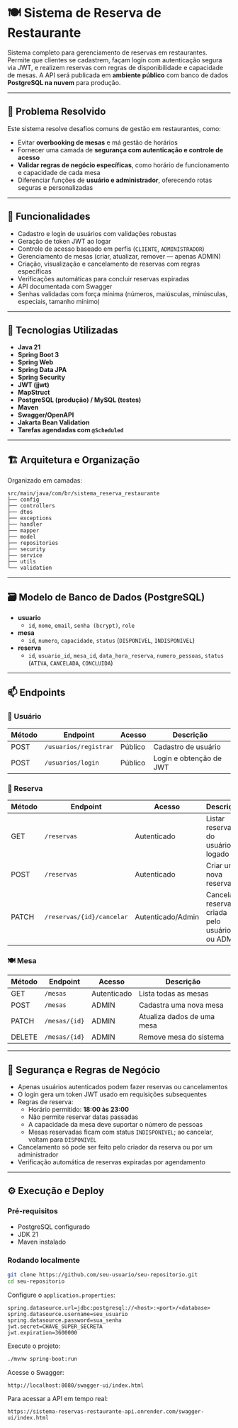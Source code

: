 # 🍽️ Sistema de Reserva de Restaurante

Sistema completo para gerenciamento de reservas em restaurantes. Permite que clientes se cadastrem, façam login com autenticação segura via JWT, e realizem reservas com regras de disponibilidade e capacidade de mesas. A API será publicada em **ambiente público** com banco de dados **PostgreSQL na nuvem** para produção.

---

## 🧩 Problema Resolvido

Este sistema resolve desafios comuns de gestão em restaurantes, como:

- Evitar **overbooking de mesas** e má gestão de horários
- Fornecer uma camada de **segurança com autenticação e controle de acesso**
- **Validar regras de negócio específicas**, como horário de funcionamento e capacidade de cada mesa
- Diferenciar funções de **usuário e administrador**, oferecendo rotas seguras e personalizadas

---

## 🚀 Funcionalidades

- Cadastro e login de usuários com validações robustas
- Geração de token JWT ao logar
- Controle de acesso baseado em perfis (`CLIENTE`, `ADMINISTRADOR`)
- Gerenciamento de mesas (criar, atualizar, remover — apenas ADMIN)
- Criação, visualização e cancelamento de reservas com regras específicas
- Verificações automáticas para concluir reservas expiradas
- API documentada com Swagger
- Senhas validadas com força mínima (números, maiúsculas, minúsculas, especiais, tamanho mínimo)

---

## 🧰 Tecnologias Utilizadas

- **Java 21**
- **Spring Boot 3**
- **Spring Web**
- **Spring Data JPA**
- **Spring Security**
- **JWT (jjwt)**
- **MapStruct**
- **PostgreSQL (produção) / MySQL (testes)**
- **Maven**
- **Swagger/OpenAPI**
- **Jakarta Bean Validation**
- **Tarefas agendadas com `@Scheduled`**

---

## 🏗️ Arquitetura e Organização

Organizado em camadas:

```
src/main/java/com/br/sistema_reserva_restaurante
├── config
├── controllers
├── dtos
├── exceptions
├── handler
├── mapper
├── model
├── repositories
├── security
├── service
├── utils
└── validation
```

---

## 🗃️ Modelo de Banco de Dados (PostgreSQL)

- **usuario**
  - `id`, `nome`, `email`, `senha (bcrypt)`, `role`
- **mesa**
  - `id`, `numero`, `capacidade`, `status` (`DISPONIVEL`, `INDISPONIVEL`)
- **reserva**
  - `id`, `usuario_id`, `mesa_id`, `data_hora_reserva`, `numero_pessoas`, `status` (`ATIVA`, `CANCELADA`, `CONCLUIDA`)

---

## 📫 Endpoints

### 👤 Usuário

| Método | Endpoint             | Acesso       | Descrição                |
|--------|----------------------|--------------|--------------------------|
| POST   | `/usuarios/registrar` | Público      | Cadastro de usuário      |
| POST   | `/usuarios/login`     | Público      | Login e obtenção de JWT  |

### 📅 Reserva

| Método | Endpoint                   | Acesso            | Descrição                                     |
|--------|----------------------------|-------------------|-----------------------------------------------|
| GET    | `/reservas`                | Autenticado       | Listar reservas do usuário logado             |
| POST   | `/reservas`                | Autenticado       | Criar uma nova reserva                        |
| PATCH  | `/reservas/{id}/cancelar`  | Autenticado/Admin | Cancelar reserva criada pelo usuário ou ADMIN |

### 🍽️ Mesa

| Método | Endpoint         | Acesso      | Descrição                              |
|--------|------------------|-------------|----------------------------------------|
| GET    | `/mesas`         | Autenticado | Lista todas as mesas                   |
| POST   | `/mesas`         | ADMIN       | Cadastra uma nova mesa                 |
| PATCH  | `/mesas/{id}`    | ADMIN       | Atualiza dados de uma mesa             |
| DELETE | `/mesas/{id}`    | ADMIN       | Remove mesa do sistema                 |

---

## 🔐 Segurança e Regras de Negócio

- Apenas usuários autenticados podem fazer reservas ou cancelamentos
- O login gera um token JWT usado em requisições subsequentes
- Regras de reserva:
  - Horário permitido: **18:00 às 23:00**
  - Não permite reservar datas passadas
  - A capacidade da mesa deve suportar o número de pessoas
  - Mesas reservadas ficam com status `INDISPONIVEL`; ao cancelar, voltam para `DISPONIVEL`
- Cancelamento só pode ser feito pelo criador da reserva ou por um administrador
- Verificação automática de reservas expiradas por agendamento

---

## ⚙️ Execução e Deploy

### Pré-requisitos

- PostgreSQL configurado
- JDK 21
- Maven instalado

### Rodando localmente

```bash
git clone https://github.com/seu-usuario/seu-repositorio.git
cd seu-repositorio
```

Configure o `application.properties`:

```properties
spring.datasource.url=jdbc:postgresql://<host>:<port>/<database>
spring.datasource.username=seu_usuario
spring.datasource.password=sua_senha
jwt.secret=CHAVE_SUPER_SECRETA
jwt.expiration=3600000
```

Execute o projeto:

```bash
./mvnw spring-boot:run
```

Acesse o Swagger:
```
http://localhost:8080/swagger-ui/index.html
```
Para acessar a API em tempo real:
```
https://sistema-reservas-restaurante-api.onrender.com/swagger-ui/index.html
```
